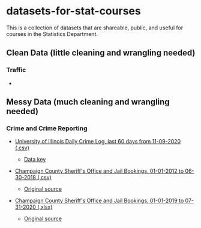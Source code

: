 # datasets-for-stat-courses
This is a collection of datasets that are shareable, public, and useful for courses in the Statistics Department.

## Clean Data (little cleaning and wrangling needed)

### Traffic
* 

## Messy Data (much cleaning and wrangling needed)

### Crime and Crime Reporting
* [University of Illinois Daily Crime Log, last 60 days from 11-09-2020 (.csv)](https://uofi.box.com/shared/static/9kbea1n12qic6x7g8ginge299rrfjo15.csv)
  * [Data key](http://police.illinois.edu/dpsapp/wp-content/uploads/2016/02/Crime-Log-Instructions.pdf)

* [Champaign County Sheriff's Office and Jail Bookings, 01-01-2012 to 06-30-2018 (.csv)](https://data.illinois.gov/dataset/820f5916-069f-41e8-afc2-815a26770bea/resource/dfcad952-67cc-4ff3-8be0-0312c25ec8e1/download/chm_jail_data.csv)
  * [Original source](https://data.illinois.gov/dataset/jail-booking-data)

* [Champaign County Sheriff's Office and Jail Bookings, 01-01-2019 to 07-31-2020 (.xlsx)](https://data.illinois.gov/dataset/ed47a5f0-df3b-43d1-878e-d390411a0cde/resource/8ca192da-32f9-4d0a-ab9e-c92b46f64bb8/download/copy-of-jail-data-1_1_2019-thru-7_31_2020.xlsx)
  * [Original source](https://data.illinois.gov/dataset/jail-data-1-01-19-thru-7-31-20)

